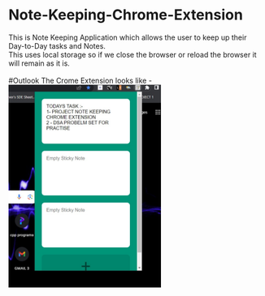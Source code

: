 # Note-Keeping-Chrome-Extension

This is Note Keeping Application which allows the user to keep up their Day-to-Day tasks and Notes.<br>
This uses local storage so if we close the browser or reload the browser it will remain as it is.
<br>
<br>
#Outlook
The Crome Extension looks like - <br>
<img src = "pic1.jpeg" height="400px" width="300px" align-items="center"> 
